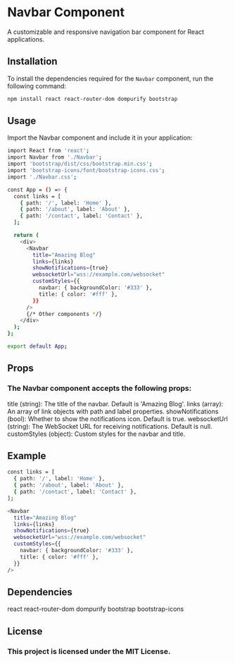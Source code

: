 # Navbar Component

A customizable and responsive navigation bar component for React applications.

## Installation

To install the dependencies required for the `Navbar` component, run the following command:

```sh
npm install react react-router-dom dompurify bootstrap
```

## Usage
Import the Navbar component and include it in your application:

```sh
import React from 'react';
import Navbar from './Navbar';
import 'bootstrap/dist/css/bootstrap.min.css';
import 'bootstrap-icons/font/bootstrap-icons.css';
import './Navbar.css';

const App = () => {
  const links = [
    { path: '/', label: 'Home' },
    { path: '/about', label: 'About' },
    { path: '/contact', label: 'Contact' },
  ];

  return (
    <div>
      <Navbar
        title="Amazing Blog"
        links={links}
        showNotifications={true}
        websocketUrl="wss://example.com/websocket"
        customStyles={{
          navbar: { backgroundColor: '#333' },
          title: { color: '#fff' },
        }}
      />
      {/* Other components */}
    </div>
  );
};

export default App;
```

## Props
### The Navbar component accepts the following props:

title (string): The title of the navbar. Default is 'Amazing Blog'.
links (array): An array of link objects with path and label properties.
showNotifications (bool): Whether to show the notifications icon. Default is true.
websocketUrl (string): The WebSocket URL for receiving notifications. Default is null.
customStyles (object): Custom styles for the navbar and title.

## Example
```sh
const links = [
  { path: '/', label: 'Home' },
  { path: '/about', label: 'About' },
  { path: '/contact', label: 'Contact' },
];

<Navbar
  title="Amazing Blog"
  links={links}
  showNotifications={true}
  websocketUrl="wss://example.com/websocket"
  customStyles={{
    navbar: { backgroundColor: '#333' },
    title: { color: '#fff' },
  }}
/>
```

## Dependencies
react
react-router-dom
dompurify
bootstrap
bootstrap-icons

## License
### This project is licensed under the MIT License.
